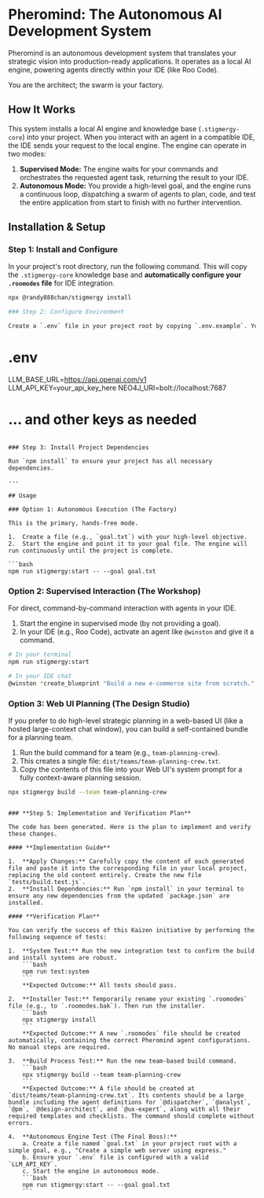# Pheromind: The Autonomous AI Development System

Pheromind is an autonomous development system that translates your strategic vision into production-ready applications. It operates as a local AI engine, powering agents directly within your IDE (like Roo Code).

You are the architect; the swarm is your factory.

## How It Works

This system installs a local AI engine and knowledge base (`.stigmergy-core`) into your project. When you interact with an agent in a compatible IDE, the IDE sends your request to the local engine. The engine can operate in two modes:

1.  **Supervised Mode:** The engine waits for your commands and orchestrates the requested agent task, returning the result to your IDE.
2.  **Autonomous Mode:** You provide a high-level goal, and the engine runs a continuous loop, dispatching a swarm of agents to plan, code, and test the entire application from start to finish with no further intervention.

## Installation & Setup

### Step 1: Install and Configure

In your project's root directory, run the following command. This will copy the `.stigmergy-core` knowledge base and **automatically configure your `.roomodes` file** for IDE integration.

```bash
npx @randy888chan/stigmergy install

### Step 2: Configure Environment

Create a `.env` file in your project root by copying `.env.example`. You will need API keys for your LLM provider and Neo4j database.

```
# .env
LLM_BASE_URL=https://api.openai.com/v1
LLM_API_KEY=your_api_key_here
NEO4J_URI=bolt://localhost:7687
# ... and other keys as needed
```

### Step 3: Install Project Dependencies

Run `npm install` to ensure your project has all necessary dependencies.

---

## Usage

### Option 1: Autonomous Execution (The Factory)

This is the primary, hands-free mode.

1.  Create a file (e.g., `goal.txt`) with your high-level objective.
2.  Start the engine and point it to your goal file. The engine will run continuously until the project is complete.

```bash
npm run stigmergy:start -- --goal goal.txt
```

### Option 2: Supervised Interaction (The Workshop)

For direct, command-by-command interaction with agents in your IDE.

1.  Start the engine in supervised mode (by not providing a goal).
2.  In your IDE (e.g., Roo Code), activate an agent like `@winston` and give it a command.

```bash
# In your terminal
npm run stigmergy:start

# In your IDE chat
@winston *create_blueprint "Build a new e-commerce site from scratch."
```

### Option 3: Web UI Planning (The Design Studio)

If you prefer to do high-level strategic planning in a web-based UI (like a hosted large-context chat window), you can build a self-contained bundle for a planning team.

1.  Run the build command for a team (e.g., `team-planning-crew`).
2.  This creates a single file: `dist/teams/team-planning-crew.txt`.
3.  Copy the contents of this file into your Web UI's system prompt for a fully context-aware planning session.

```bash
npx stigmergy build --team team-planning-crew
```
```

### **Step 5: Implementation and Verification Plan**

The code has been generated. Here is the plan to implement and verify these changes.

#### **Implementation Guide**

1.  **Apply Changes:** Carefully copy the content of each generated file and paste it into the corresponding file in your local project, replacing the old content entirely. Create the new file `tests/build.test.js`.
2.  **Install Dependencies:** Run `npm install` in your terminal to ensure any new dependencies from the updated `package.json` are installed.

#### **Verification Plan**

You can verify the success of this Kaizen initiative by performing the following sequence of tests:

1.  **System Test:** Run the new integration test to confirm the build and install systems are robust.
    ```bash
    npm run test:system
    ```
    **Expected Outcome:** All tests should pass.

2.  **Installer Test:** Temporarily rename your existing `.roomodes` file (e.g., to `.roomodes.bak`). Then run the installer.
    ```bash
    npx stigmergy install
    ```
    **Expected Outcome:** A new `.roomodes` file should be created automatically, containing the correct Pheromind agent configurations. No manual steps are required.

3.  **Build Process Test:** Run the new team-based build command.
    ```bash
    npx stigmergy build --team team-planning-crew
    ```
    **Expected Outcome:** A file should be created at `dist/teams/team-planning-crew.txt`. Its contents should be a large bundle including the agent definitions for `@dispatcher`, `@analyst`, `@pm`, `@design-architect`, and `@ux-expert`, along with all their required templates and checklists. The command should complete without errors.

4.  **Autonomous Engine Test (The Final Boss):**
    a. Create a file named `goal.txt` in your project root with a simple goal, e.g., "Create a simple web server using express."
    b. Ensure your `.env` file is configured with a valid `LLM_API_KEY`.
    c. Start the engine in autonomous mode.
    ```bash
    npm run stigmergy:start -- --goal goal.txt
    ```
